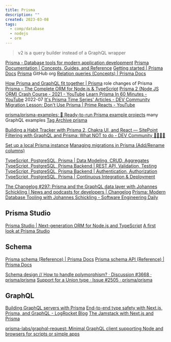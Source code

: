 ```yaml
---
title: Prisma
description: ""
created: 2023-03-08
tags:
  - comp/database
  - nodejs
  - orm
---
```


> v2 is a query builder instead of a GraphQL wrapper

[Prisma - Database tools for modern application development](https://www.prisma.io/)
[Prisma Documentation | Concepts, Guides, and Reference](https://www.prisma.io/docs/)
[Getting started | Prisma Docs](https://www.prisma.io/docs/getting-started)
[Prisma](https://github.com/prisma?type=source) GitHub org
[Relation queries (Concepts) | Prisma Docs](https://www.prisma.io/docs/concepts/components/prisma-client/relation-queries)

[How Prisma and GraphQL fit together | Prisma](https://www.prisma.io/blog/prisma-and-graphql-mfl5y2r7t49c/) role changes of Prisma
[Prisma – The Complete ORM for Node.js & TypeScript](https://www.prisma.io/blog/prisma-the-complete-orm-inw24qjeawmb)
[Prisma 2 (Node JS ORM) Crash Course - 2021 - YouTube](https://www.youtube.com/watch?v=mU8-nKwfw4Y)
[Learn Prisma In 60 Minutes - YouTube](https://www.youtube.com/watch?v=RebA5J-rlwg) 2022-07
[It's Prisma Time Series' Articles - DEV Community](https://dev.to/puppo/series/15827)
[Migration Lesson: Don't Use Prisma | Prime Reacts - YouTube](https://www.youtube.com/watch?v=jqhHXe746Ns)

[prisma/prisma-examples: 🚀 Ready-to-run Prisma example projects](https://github.com/prisma/prisma-examples) many GraphQL examples
[Tag Archive prisma](https://daily-dev-tips.com/tags/prisma/)

[Building a Habit Tracker with Prisma 2, Chakra UI, and React — SitePoint](https://www.sitepoint.com/habit-tracker-prisma-2-chakra-ui-react/)
[Filtering with GraphQL and Prisma: What NOT to do - DEV Community 👩‍💻👨‍💻](https://dev.to/yaariii3/filtering-with-graphql-and-prisma-what-not-to-do-38fk)

[Set up a local Prisma instance](https://daily-dev-tips.com/posts/set-up-a-local-prisma-instance/)
[Managing migrations in Prisma (Add/Rename columns)](https://daily-dev-tips.com/posts/managing-migrations-in-prisma-add-rename-columns/)

[TypeScript, PostgreSQL, Prisma | Data Modeling, CRUD, Aggregates](https://www.prisma.io/blog/backend-prisma-typescript-orm-with-postgresql-data-modeling-tsjs1ps7kip1)
[TypeScript, PostgreSQL, Prisma Backend | REST API, Validation, Testing](https://www.prisma.io/blog/backend-prisma-typescript-orm-with-postgresql-rest-api-validation-dcba1ps7kip3)
[TypeScript, PostgreSQL, Prisma Backend | Authentication, Authorization](https://www.prisma.io/blog/backend-prisma-typescript-orm-with-postgresql-auth-mngp1ps7kip4)
[TypeScript, PostgreSQL, Prisma | Continuous Integration & Deployment](https://www.prisma.io/blog/backend-prisma-typescript-orm-with-postgresql-deployment-bbba1ps7kip5)

[The Changelog #297: Prisma and the GraphQL data layer with Johannes Schickling | News and podcasts for developers | Changelog](https://changelog.com/podcast/297)
[Prisma: Modern Database Tooling with Johannes Schickling - Software Engineering Daily](https://softwareengineeringdaily.com/2020/06/04/prisma-modern-database-tooling-with-johannes-schickling/)

## Prisma Studio

[Prisma Studio | Next-generation ORM for Node.js and TypeScript](https://www.prisma.io/studio)
[A first look at Prisma Studio](https://daily-dev-tips.com/posts/a-first-look-at-prisma-studio/)

## Schema

[Prisma schema (Reference) | Prisma Docs](https://www.prisma.io/docs/concepts/components/prisma-schema)
[Prisma schema API (Reference) | Prisma Docs](https://www.prisma.io/docs/reference/api-reference/prisma-schema-reference)

[Schema design // How to handle polymorphism? · Discussion #3668 · prisma/prisma](https://github.com/prisma/prisma/discussions/3668)
[Support for a Union type · Issue #2505 · prisma/prisma](https://github.com/prisma/prisma/issues/2505)

## GraphQL

[Building GraphQL servers with Prisma](https://www.prisma.io/docs/concepts/overview/prisma-in-your-stack/graphql)
[End-to-end type safety with Next.js, Prisma, and GraphQL - LogRocket Blog](https://blog.logrocket.com/end-to-end-type-safety-nextjs-prisma-graphql/)
[The Jamstack with Next.js and Prisma](https://www.prisma.io/blog/jamstack-with-nextjs-prisma-jamstackN3XT)

[prisma-labs/graphql-request: Minimal GraphQL client supporting Node and browsers for scripts or simple apps](https://github.com/prisma-labs/graphql-request)
